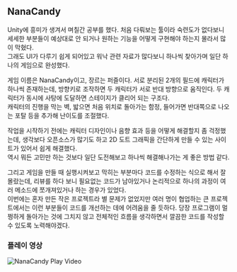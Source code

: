 ## NanaCandy
Unity에 흥미가 생겨서 며칠간 공부를 했다. 처음 다뤄보는 툴이라 숙련도가 없다보니 세세한 부분들이 예상대로 안 되거나 원하는 기능을 어떻게 구현해야 하는지 몰라서 많이 막혔다.  
그래도 UI가 다루기 쉽게 되어있고 워낙 관련 자료가 많다보니 하나씩 찾아가며 일단 하나의 게임으로 완성했다.  

게임 이름은 NanaCandy이고, 장르는 퍼즐이다. 서로 분리된 2개의 필드에 캐릭터가 하나씩 존재하는데, 방향키로 조작하면 두 캐릭터가 서로 반대 방향으로 움직인다. 두 캐릭터가 동시에 사탕에 도달하면 스테이지가 클리어 되는 구조다.  
캐릭터의 진행을 막는 벽, 밟으면 처음 위치로 돌아가는 함정, 들어가면 반대쪽으로 나오는 포탈 등을 추가해 난이도를 조절했다.  

작업을 시작하기 전에는 캐릭터 디자인이나 음향 효과 등을 어떻게 해결할지 좀 걱정했는데, 생각보다 오픈소스가 많기도 하고 2D 도트 그래픽을 간단하게 만들 수 있는 사이트가 있어서 쉽게 해결했다.  
역시 뭐든 고민만 하는 것보다 일단 도전해보고 하나씩 해결해나가는 게 좋은 방법 같다.  

그리고 게임을 만들 때 실행시켜보고 막히는 부분마다 코드를 수정하는 식으로 해서 잘 몰랐는데, 리뷰를 하다 보니 필요없는 코드가 남아있거나 논리적으로 하나의 과정이 여러 메소드에 쪼개져있거나 하는 경우가 있었다.  
이번에는 혼자 만든 작은 프로젝트라 별 문제가 없었지만 여러 명이 협업하는 큰 프로젝트에서는 이런 부분들이 코드를 개선하는 데에 어려움을 줄 듯하다. 당장 프로그램이 멀쩡하게 돌아가는 것에 그치지 않고 전체적인 흐름을 생각하면서 깔끔한 코드를 작성할 수 있도록 노력해야겠다.  


### 플레이 영상
![NanaCandy Play Video](https://user-images.githubusercontent.com/62535139/221162233-e1432312-c792-4ce2-a6cd-898285d6b805.gif)
